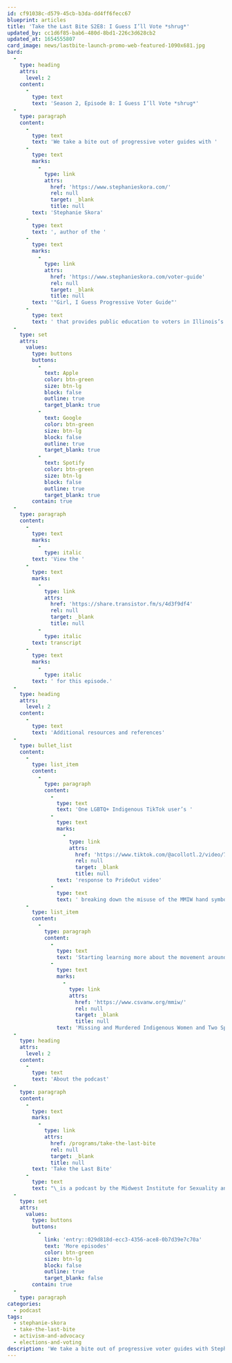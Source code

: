 ```yaml
---
id: cf91038c-d579-45cb-b3da-dd4ff6fecc67
blueprint: articles
title: 'Take the Last Bite S2E8: I Guess I’ll Vote *shrug*'
updated_by: cc1d6f85-bab6-480d-8bd1-226c3d628cb2
updated_at: 1654555807
card_image: news/lastbite-launch-promo-web-featured-1090x681.jpg
bard:
  -
    type: heading
    attrs:
      level: 2
    content:
      -
        type: text
        text: 'Season 2, Episode 8: I Guess I’ll Vote *shrug*'
  -
    type: paragraph
    content:
      -
        type: text
        text: 'We take a bite out of progressive voter guides with '
      -
        type: text
        marks:
          -
            type: link
            attrs:
              href: 'https://www.stephanieskora.com/'
              rel: null
              target: _blank
              title: null
        text: 'Stephanie Skora'
      -
        type: text
        text: ', author of the '
      -
        type: text
        marks:
          -
            type: link
            attrs:
              href: 'https://www.stephanieskora.com/voter-guide'
              rel: null
              target: _blank
              title: null
        text: '"Girl, I Guess Progressive Voter Guide"'
      -
        type: text
        text: ' that provides public education to voters in Illinois’s Cook County. We chat about the hesitancy of leftists/progressives/radicals to participate in electoral politics, how voter guides can be used as an accountability tool for politicians, and how voting is one tool of many in our social change toolbox.'
  -
    type: set
    attrs:
      values:
        type: buttons
        buttons:
          -
            text: Apple
            color: btn-green
            size: btn-lg
            block: false
            outline: true
            target_blank: true
          -
            text: Google
            color: btn-green
            size: btn-lg
            block: false
            outline: true
            target_blank: true
          -
            text: Spotify
            color: btn-green
            size: btn-lg
            block: false
            outline: true
            target_blank: true
        contain: true
  -
    type: paragraph
    content:
      -
        type: text
        marks:
          -
            type: italic
        text: 'View the '
      -
        type: text
        marks:
          -
            type: link
            attrs:
              href: 'https://share.transistor.fm/s/4d3f9df4'
              rel: null
              target: _blank
              title: null
          -
            type: italic
        text: transcript
      -
        type: text
        marks:
          -
            type: italic
        text: ' for this episode.'
  -
    type: heading
    attrs:
      level: 2
    content:
      -
        type: text
        text: 'Additional resources and references'
  -
    type: bullet_list
    content:
      -
        type: list_item
        content:
          -
            type: paragraph
            content:
              -
                type: text
                text: 'One LGBTQ+ Indigenous TikTok user’s '
              -
                type: text
                marks:
                  -
                    type: link
                    attrs:
                      href: 'https://www.tiktok.com/@acollotl.2/video/7104330880688065835?is_from_webapp=1&sender_device=pc&web_id=7106180880826254894'
                      rel: null
                      target: _blank
                      title: null
                text: 'response to PrideOut video'
              -
                type: text
                text: ' breaking down the misuse of the MMIW hand symbol by primarily white TikTok content creators '
      -
        type: list_item
        content:
          -
            type: paragraph
            content:
              -
                type: text
                text: 'Starting learning more about the movement around '
              -
                type: text
                marks:
                  -
                    type: link
                    attrs:
                      href: 'https://www.csvanw.org/mmiw/'
                      rel: null
                      target: _blank
                      title: null
                text: 'Missing and Murdered Indigenous Women and Two Spirit people'
  -
    type: heading
    attrs:
      level: 2
    content:
      -
        type: text
        text: 'About the podcast'
  -
    type: paragraph
    content:
      -
        type: text
        marks:
          -
            type: link
            attrs:
              href: /programs/take-the-last-bite
              rel: null
              target: _blank
              title: null
        text: 'Take the Last Bite'
      -
        type: text
        text: "\_is a podcast by the Midwest Institute for Sexuality and Gender Diversity. It's a direct counter to the Midwest Nice mentality— highlighting advocacy and activism by queer/trans communities in the Midwest region. Through each episode, we're aiming to unearth the often disregarded and unacknowledged contributions of queer and trans folks to social change through interviews, casual conversations and reflections on Midwest queer time, space, and place.\_"
  -
    type: set
    attrs:
      values:
        type: buttons
        buttons:
          -
            link: 'entry::029d818d-ecc3-4356-ace8-0b7d39e7c70a'
            text: 'More episodes'
            color: btn-green
            size: btn-lg
            block: false
            outline: true
            target_blank: false
        contain: true
  -
    type: paragraph
categories:
  - podcast
tags:
  - stephanie-skora
  - take-the-last-bite
  - activism-and-advocacy
  - elections-and-voting
description: 'We take a bite out of progressive voter guides with Stephanie Skora, author of the "Girl, I Guess Progressive Voter Guide" that provides public education to voters in Illinois’s Cook County. We chat about the hesitancy of leftists/progressives/radicals to participate in electoral politics, how voter guides can be used as an accountability tool for politicians, and how voting is one tool of many in our social change toolbox.'
---
```

